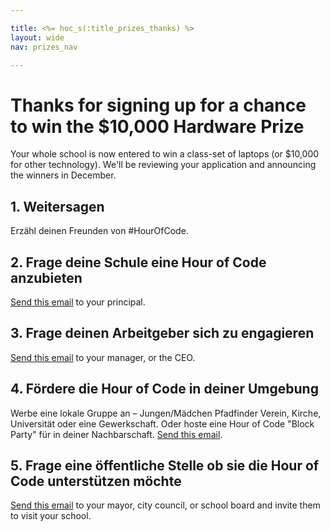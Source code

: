 ```yaml
---

title: <%= hoc_s(:title_prizes_thanks) %>
layout: wide
nav: prizes_nav

---
```



# Thanks for signing up for a chance to win the $10,000 Hardware Prize

Your whole school is now entered to win a class-set of laptops (or $10,000 for other technology). We'll be reviewing your application and announcing the winners in December.

## 1. Weitersagen

Erzähl deinen Freunden von #HourOfCode.

## 2. Frage deine Schule eine Hour of Code anzubieten

[Send this email](<%= resolve_url('/promote/resources#email') %>) to your principal.

## 3. Frage deinen Arbeitgeber sich zu engagieren

[Send this email](<%= resolve_url('/promote/resources#email') %>) to your manager, or the CEO.

## 4. Fördere die Hour of Code in deiner Umgebung

Werbe eine lokale Gruppe an – Jungen/Mädchen Pfadfinder Verein, Kirche, Universität oder eine Gewerkschaft. Oder hoste eine Hour of Code "Block Party" für in deiner Nachbarschaft. [Send this email](<%= resolve_url('/promote/resources#email') %>).

## 5. Frage eine öffentliche Stelle ob sie die Hour of Code unterstützen möchte

[Send this email](<%= resolve_url('/promote/resources#politicians') %>) to your mayor, city council, or school board and invite them to visit your school.

